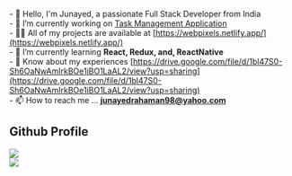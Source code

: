 -&nbsp;👋 Hello, I'm Junayed, a passionate Full Stack Developer from India<br>- 🔭 I’m currently working on [Task Management Application](https://github.com/junayedrahaman50/task-viewer)<br>- 👨‍💻 All of my projects are available at [https://webpixels.netlify.app/](https://webpixels.netlify.app/)<br>- 🌱 I’m currently learning **React, Redux, and, ReactNative**<br>- 📄 Know about my experiences [https://drive.google.com/file/d/1bl47S0-Sh6OaNwAmIrkBOe1iBO1LaAL2/view?usp=sharing](https://drive.google.com/file/d/1bl47S0-Sh6OaNwAmIrkBOe1iBO1LaAL2/view?usp=sharing)<br>- 📫 How to reach me ... **junayedrahaman98@yahoo.com**

## Github Profile
![](https://github-readme-stats.vercel.app/api?username=junayedrahaman50&theme=radical&hide_border=false&include_all_commits=true&count_private=true)<br/>
![](https://github-readme-streak-stats.herokuapp.com/?user=junayedrahaman50&theme=radical&hide_border=false)
